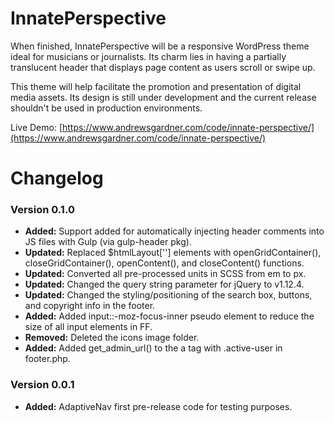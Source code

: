 # InnatePerspective

When finished, InnatePerspective will be a responsive WordPress theme ideal for musicians or journalists. Its charm lies in having a partially translucent header that displays page content as users scroll or swipe up.

This theme will help facilitate the promotion and presentation of digital media assets. Its design is still under development and the current release shouldn't be used in production environments.

Live Demo: [https://www.andrewsgardner.com/code/innate-perspective/](https://www.andrewsgardner.com/code/innate-perspective/)

# Changelog

### Version 0.1.0
- **Added:**   Support added for automatically injecting header comments into JS files with Gulp (via gulp-header pkg).
- **Updated:** Replaced $htmlLayout[''] elements with openGridContainer(), closeGridContainer(), openContent(), and closeContent() functions.
- **Updated:** Converted all pre-processed units in SCSS from em to px.
- **Updated:** Changed the query string parameter for jQuery to v1.12.4.
- **Updated:** Changed the styling/positioning of the search box, buttons, and copyright info in the footer.
- **Added:**   Added input::-moz-focus-inner pseudo element to reduce the size of all input elements in FF.
- **Removed:** Deleted the icons image folder.
- **Added:**   Added get_admin_url() to the a tag with .active-user in footer.php.

### Version 0.0.1
- **Added:**   AdaptiveNav first pre-release code for testing purposes.
